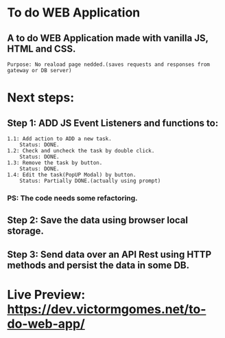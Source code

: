 # To do WEB Application
## A to do WEB Application made with vanilla JS, HTML and CSS.
    Purpose: No reaload page nedded.(saves requests and responses from gateway or DB server)

# Next steps:
## Step 1: ADD JS Event Listeners and functions to:
    1.1: Add action to ADD a new task. 
        Status: DONE.
    1.2: Check and uncheck the task by double click.
        Status: DONE.
    1.3: Remove the task by button.
        Status: DONE.
    1.4: Edit the task(PopUP Modal) by button.
        Status: Partially DONE.(actually using prompt)
### PS: The code needs some refactoring.

## Step 2: Save the data using browser local storage.

## Step 3: Send data over an API Rest using HTTP methods and persist the data in some DB.

# Live Preview: https://dev.victormgomes.net/to-do-web-app/